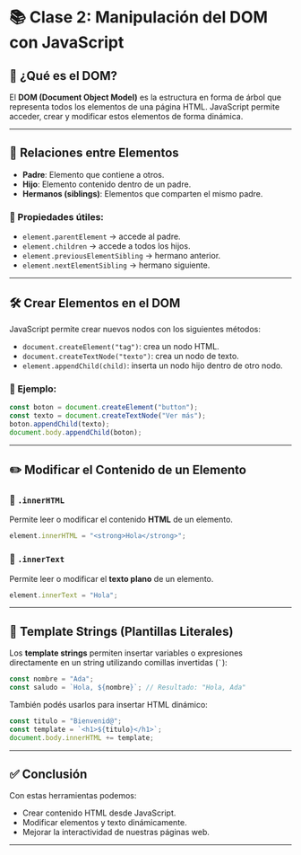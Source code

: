 # 📚 Clase 2: Manipulación del DOM con JavaScript

## 🧠 ¿Qué es el DOM?

El **DOM (Document Object Model)** es la estructura en forma de árbol que representa todos los elementos de una página HTML. JavaScript permite acceder, crear y modificar estos elementos de forma dinámica.

---

## 🔗 Relaciones entre Elementos

- **Padre**: Elemento que contiene a otros.
- **Hijo**: Elemento contenido dentro de un padre.
- **Hermanos (siblings)**: Elementos que comparten el mismo padre.

### 📌 Propiedades útiles:
- `element.parentElement` → accede al padre.
- `element.children` → accede a todos los hijos.
- `element.previousElementSibling` → hermano anterior.
- `element.nextElementSibling` → hermano siguiente.

---

## 🛠️ Crear Elementos en el DOM

JavaScript permite crear nuevos nodos con los siguientes métodos:

- `document.createElement("tag")`: crea un nodo HTML.
- `document.createTextNode("texto")`: crea un nodo de texto.
- `element.appendChild(child)`: inserta un nodo hijo dentro de otro nodo.

### 🧪 Ejemplo:
```js
const boton = document.createElement("button");
const texto = document.createTextNode("Ver más");
boton.appendChild(texto);
document.body.appendChild(boton);
```

---

## ✏️ Modificar el Contenido de un Elemento

### 🔸 `.innerHTML`
Permite leer o modificar el contenido **HTML** de un elemento.
```js
element.innerHTML = "<strong>Hola</strong>";
```

### 🔸 `.innerText`
Permite leer o modificar el **texto plano** de un elemento.
```js
element.innerText = "Hola";
```

---

## 🧩 Template Strings (Plantillas Literales)

Los **template strings** permiten insertar variables o expresiones directamente en un string utilizando comillas invertidas (`` ` ``):

```js
const nombre = "Ada";
const saludo = `Hola, ${nombre}`; // Resultado: "Hola, Ada"
```

También podés usarlos para insertar HTML dinámico:

```js
const titulo = "Bienvenid@";
const template = `<h1>${titulo}</h1>`;
document.body.innerHTML += template;
```

---

## ✅ Conclusión

Con estas herramientas podemos:
- Crear contenido HTML desde JavaScript.
- Modificar elementos y texto dinámicamente.
- Mejorar la interactividad de nuestras páginas web.

---


